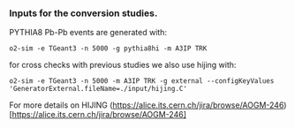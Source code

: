 ### Inputs for the conversion studies.
PYTHIA8 Pb-Pb events are generated with:
```
o2-sim -e TGeant3 -n 5000 -g pythia8hi -m A3IP TRK
```
for cross checks with previous studies we also use hijing with:
```
o2-sim -e TGeant3 -n 5000 -m A3IP TRK -g external --configKeyValues 'GeneratorExternal.fileName=./input/hijing.C'
```
For more details on HIJING
(https://alice.its.cern.ch/jira/browse/AOGM-246)[https://alice.its.cern.ch/jira/browse/AOGM-246]
